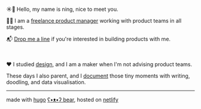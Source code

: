 ☀️🧃 Hello, my name is ning, nice to meet you.

👩‍🌾 I am a [freelance product manager][linkedin-url] working with product teams in all stages.

📬 [Drop me a line](mailto:ninginthenetherlands@gmail.com) if you're interested in building products with me.


&nbsp;


♥ I studied [design][old-portfolio-url], and I am a maker when I'm not advising product teams.

These days I also parent, and I [document][blog-url] those tiny moments with writing, doodling, and data visualisation.

---
made with [hugo][hugo-url] [ʕ•ᴥ•ʔ bear][hugo-bear-url], hosted on [netlify][netlify-url]


[old-portfolio-url]: https://cargocollective.com/ningxxu/
[linkedin-url]: https://www.linkedin.com/in/ningxxu/
[blog-url]: /blog/
[hugo-url]: https://gohugo.io/
[hugo-bear-url]: https://github.com/janraasch/hugo-bearblog/
[netlify-url]: https://www.netlify.com/